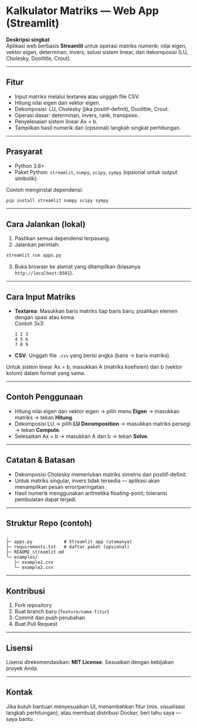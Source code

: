# Kalkulator Matriks — Web App (Streamlit)

**Deskripsi singkat**  
Aplikasi web berbasis **Streamlit** untuk operasi matriks numerik: nilai eigen, vektor eigen, determinan, invers, solusi sistem linear, dan dekomposisi (LU, Cholesky, Doolittle, Crout).

---

## Fitur
* Input matriks melalui textarea atau unggah file CSV.  
* Hitung nilai eigen dan vektor eigen.  
* Dekomposisi: LU, Cholesky (jika positif-definit), Doolittle, Crout.  
* Operasi dasar: determinan, invers, rank, transpose.  
* Penyelesaian sistem linear Ax = b.  
* Tampilkan hasil numerik dan (opsional) langkah singkat perhitungan.

---

## Prasyarat
* Python 3.8+  
* Paket Python: `streamlit`, `numpy`, `scipy`, `sympy` (opsional untuk output simbolik).

Contoh menginstal dependensi:
```bash
pip install streamlit numpy scipy sympy
```

---

## Cara Jalankan (lokal)
1. Pastikan semua dependensi terpasang.  
2. Jalankan perintah:
```bash
streamlit run apps.py
```
3. Buka browser ke alamat yang ditampilkan (biasanya `http://localhost:8501`).

---

## Cara Input Matriks
* **Textarea**: Masukkan baris matriks tiap baris baru; pisahkan elemen dengan spasi atau koma.  
  Contoh 3x3:
  ```
  1 2 3
  4 5 6
  7 8 9
  ```
* **CSV**: Unggah file `.csv` yang berisi angka (baris → baris matriks).

Untuk sistem linear Ax = b, masukkan A (matriks koefisien) dan b (vektor kolom) dalam format yang sama.

---

## Contoh Penggunaan
* Hitung nilai eigen dan vektor eigen → pilih menu **Eigen** → masukkan matriks → tekan **Hitung**.  
* Dekomposisi LU → pilih **LU Decomposition** → masukkan matriks persegi → tekan **Compute**.  
* Selesaikan Ax = b → masukkan A dan b → tekan **Solve**.

---

## Catatan & Batasan
* Dekomposisi Cholesky memerlukan matriks simetris dan positif-definit.  
* Untuk matriks singular, invers tidak tersedia — aplikasi akan menampilkan pesan error/peringatan.  
* Hasil numerik menggunakan aritmetika floating-point; toleransi pembulatan dapat terjadi.

---

## Struktur Repo (contoh)
```
.
├─ apps.py            # Streamlit app (utamanya)
├─ requirements.txt   # daftar paket (opsional)
├─ README_streamlit.md
└─ examples/
   ├─ example1.csv
   └─ example2.csv
```

---

## Kontribusi
1. Fork repository  
2. Buat branch baru (`feature/nama-fitur`)  
3. Commit dan push perubahan  
4. Buat Pull Request

---

## Lisensi
Lisensi direkomendasikan: **MIT License**. Sesuaikan dengan kebijakan proyek Anda.

---

## Kontak
Jika butuh bantuan menyesuaikan UI, menambahkan fitur (mis. visualisasi langkah perhitungan), atau membuat distribusi Docker, beri tahu saya — saya bantu.
